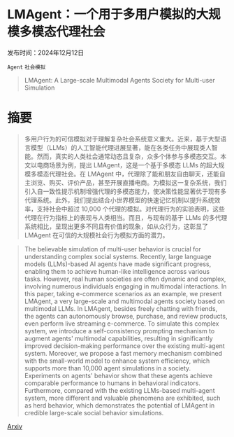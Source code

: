 # LMAgent：一个用于多用户模拟的大规模多模态代理社会

发布时间：2024年12月12日

`Agent` `社会模拟`

> LMAgent: A Large-scale Multimodal Agents Society for Multi-user Simulation

# 摘要

> 多用户行为的可信模拟对于理解复杂社会系统意义重大。近来，基于大型语言模型（LLMs）的人工智能代理进展显著，能在各类任务中展现类人智能。然而，真实的人类社会通常动态且复杂，众多个体参与多模态交互。本文以电商场景为例，提出 LMAgent，这是一个基于多模态 LLMs 的超大规模多模态代理社会。在 LMAgent 中，代理除了能和朋友自由聊天，还能自主浏览、购买、评价产品，甚至开展直播电商。为模拟这一复杂系统，我们引入自一致性提示机制增强代理的多模态能力，使决策性能显著优于现有多代理系统。此外，我们提出结合小世界模型的快速记忆机制以提升系统效率，支持社会中超过 10,000 个代理的模拟。对代理行为的实验表明，这些代理在行为指标上的表现与人类相当。而且，与现有的基于 LLMs 的多代理系统相比，呈现出更多不同且有价值的现象，如从众行为，这彰显了 LMAgent 在可信的大规模社会行为模拟方面的潜力。

> The believable simulation of multi-user behavior is crucial for understanding complex social systems. Recently, large language models (LLMs)-based AI agents have made significant progress, enabling them to achieve human-like intelligence across various tasks. However, real human societies are often dynamic and complex, involving numerous individuals engaging in multimodal interactions. In this paper, taking e-commerce scenarios as an example, we present LMAgent, a very large-scale and multimodal agents society based on multimodal LLMs. In LMAgent, besides freely chatting with friends, the agents can autonomously browse, purchase, and review products, even perform live streaming e-commerce. To simulate this complex system, we introduce a self-consistency prompting mechanism to augment agents' multimodal capabilities, resulting in significantly improved decision-making performance over the existing multi-agent system. Moreover, we propose a fast memory mechanism combined with the small-world model to enhance system efficiency, which supports more than 10,000 agent simulations in a society. Experiments on agents' behavior show that these agents achieve comparable performance to humans in behavioral indicators. Furthermore, compared with the existing LLMs-based multi-agent system, more different and valuable phenomena are exhibited, such as herd behavior, which demonstrates the potential of LMAgent in credible large-scale social behavior simulations.

[Arxiv](https://arxiv.org/abs/2412.09237)